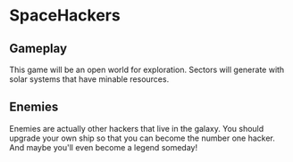 # SpaceHackers
## Gameplay
This game will be an open world for exploration. Sectors will generate with solar systems that have minable resources. 

## Enemies

Enemies are actually other hackers that live in the galaxy. You should upgrade your own ship so that you can become the number one hacker.  
And maybe you'll even become a legend someday!

